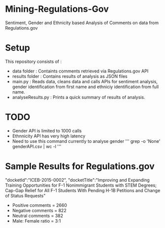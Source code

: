 # Mining-Regulations-Gov
Sentiment, Gender and Ethnicity based Analysis of Comments on data from Regulations.gov

# Setup
This repository consists of : 
- data folder       : Containts comments retrieved via Regulations.gov API
- results folder    : Contains results of analysis as JSON files
- main.py           : Reads data, cleans data and calls APIs for sentiment analysis, gender identification from first name and ethniciy identification from full name.
- analyseResults.py : Prints a quick summary of results of analysis.

# TODO
- Gender API is limited to 1000 calls
- Ethnnicity API has very high latency
- Need to use this command currently to analyse gender 
'''
grep -o 'None' genderAPI.csv | wc -l
'''

# Sample Results for Regulations.gov
"docketId":"ICEB-2015-0002",
"docketTitle":"Improving and Expanding Training Opportunities for F-1 Nonimmigrant Students with STEM Degrees; Cap-Gap Relief for All F-1 Students With Pending H-1B Petitions and Change of Status Requests"

- Positive comments  = 2660
- Negative comments  = 822
- Neutral  comments  = 382
- Male: Female ratio = 3:1
